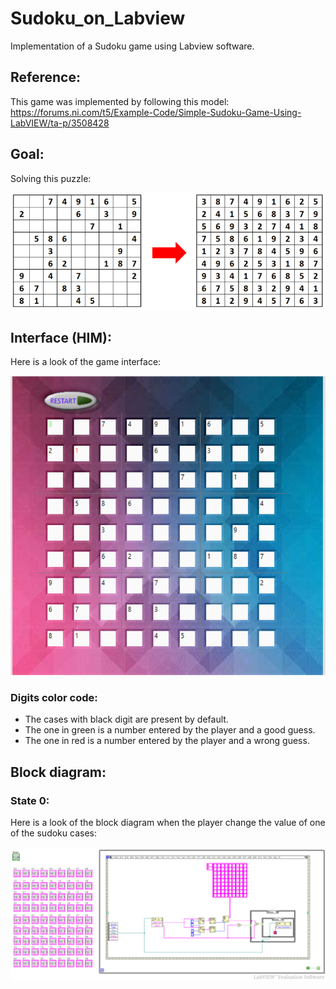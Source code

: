 # Sudoku_on_Labview
Implementation of a Sudoku game using Labview software.

## Reference:
This game was implemented by following this model: 
<https://forums.ni.com/t5/Example-Code/Simple-Sudoku-Game-Using-LabVIEW/ta-p/3508428>

## Goal:
Solving this puzzle:

![Sudoku image](image/sudoku.png) 

## Interface (HIM):
Here is a look of the game interface:

![HIM](image/IHM.PNG) 

### Digits color code:
* The cases with black digit are present by default.
* The one in green is a number entered by the player and a good guess.
* The one in red is a number entered by the player and a wrong guess.

## Block diagram:
### State 0:
Here is a look of the block diagram when the player change the value of one of the sudoku cases:

![State 0](image/state_0.PNG) 

